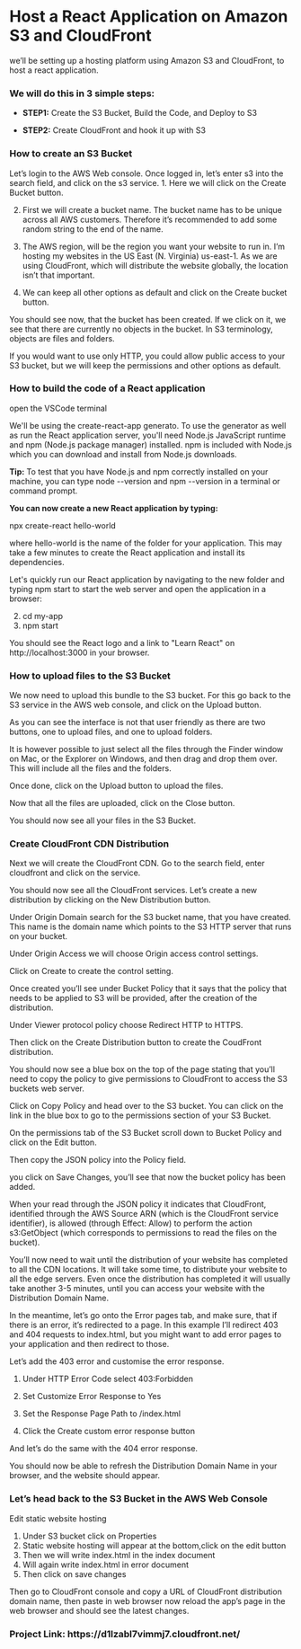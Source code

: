 <h1 ali
    gn="center"> Host a React Application on Amazon S3 and CloudFront</h1>
we’ll be setting up a hosting platform using Amazon S3 and CloudFront, to host a react application.

<h3 align="left">We will do this in 3 simple steps:</h3>

-  **STEP1:** Create the S3 Bucket, Build the Code, and Deploy to S3

-  **STEP2:** Create CloudFront and hook it up with S3

<h3 align="left">How to create an S3 Bucket</h3>
<p align="left">
Let’s login to the AWS Web console. Once logged in, let’s enter s3 into the search field, and click on the s3 service.
1. Here we will click on the Create Bucket button.

2. First we will create a bucket name. The bucket name has to be unique across all AWS customers. Therefore it’s recommended to add some random string to the end of the name.

3. The AWS region, will be the region you want your website to run in. I’m hosting my websites in the US East (N. Virginia) us-east-1. As we are using CloudFront, which will distribute the website globally, the location isn’t that important.

4. We can keep all other options as default and click on the Create bucket button.

You should see now, that the bucket has been created. If we click on it, we see that there are currently no objects in the bucket. In S3 terminology, objects are files and folders.

If you would want to use only HTTP, you could allow public access to your S3 bucket, but we will keep the permissions and other options as default.</p>

<h3 align="left">How to build the code of a React application</h3>
open the VSCode terminal

We'll be using the create-react-app generato. To use the generator as well as run the React application server, you'll need Node.js JavaScript runtime and npm (Node.js package manager) installed. npm is included with Node.js which you can download and install from Node.js downloads.

**Tip:** To test that you have Node.js and npm correctly installed on your machine, you can type node --version and npm --version in a terminal or command prompt.

**You can now create a new React application by typing:**

npx create-react hello-world 

where hello-world is the name of the folder for your application. This may take a few minutes to create the React application and install its dependencies.

Let's quickly run our React application by navigating to the new folder and typing npm start to start the web server and open the application in a browser:

2. cd my-app
3. npm start

You should see the React logo and a link to "Learn React" on http://localhost:3000 in your browser.

<h3 align="left">How to upload files to the S3 Bucket</h3>
<p align="left">
  We now need to upload this bundle to the S3 bucket. For this go back to the S3 service in the AWS web console, and click on the Upload button.
  
  As you can see the interface is not that user friendly as there are two buttons, one to upload files, and one to upload folders.
  
  It is however possible to just select all the files through the Finder window on Mac, or the Explorer on Windows, and then drag and drop them over. This will include all the files and the folders.
  
  Once done, click on the Upload button to upload the files. 
  
  Now that all the files are uploaded, click on the Close button.
  
  You should now see all your files in the S3 Bucket.
  </p>
  
  <h3 align="left">Create CloudFront CDN Distribution</h3>
  <p align="left">
  Next we will create the CloudFront CDN. Go to the search field, enter cloudfront and click on the service.
  
  You should now see all the CloudFront services. Let’s create a new distribution by clicking on the New Distribution button.
  
  Under Origin Domain search for the S3 bucket name, that you have created. This name is the domain name which points to the S3 HTTP server that runs on your bucket.
  
  Under Origin Access we will choose Origin access control settings.
  
  Click on Create to create the control setting.
  
  Once created you’ll see under Bucket Policy that it says that the policy that needs to be applied to S3 will be provided, after the creation of the distribution.
  
  Under Viewer protocol policy choose Redirect HTTP to HTTPS.
  
  Then click on the Create Distribution button to create the CoudFront distribution.
  
  You should now see a blue box on the top of the page stating that you’ll need to copy the policy to give permissions to CloudFront to access the S3 buckets web server.
  
Click on Copy Policy and head over to the S3 bucket. You can click on the link in the blue box to go to the permissions section of your S3 Bucket.
  
 On the permissions tab of the S3 Bucket scroll down to Bucket Policy and click on the Edit button.
  
Then copy the JSON policy into the Policy field.
  
you click on Save Changes, you’ll see that now the bucket policy has been added.  
  
When your read through the JSON policy it indicates that CloudFront, identified through the AWS Source ARN (which is the CloudFront service identifier), is allowed (through Effect: Allow) to perform the action s3:GetObject (which corresponds to permissions to read the files on the bucket).
  
You’ll now need to wait until the distribution of your website has completed to all the CDN locations. It will take some time, to distribute your website to all the edge servers. Even once the distribution has completed it will usually take another 3-5 minutes, until you can access 
your website with the Distribution Domain Name.
  
In the meantime, let’s go onto the Error pages tab, and make sure, that if there is an error, it’s redirected to a page. In this example I’ll redirect 403 and 404 requests to index.html, but you might want to add error pages to your application and then redirect to those.
  
Let’s add the 403 error and customise the error response.
 
1. Under HTTP Error Code select 403:Forbidden
  
2. Set Customize Error Response to Yes
  
3. Set the Response Page Path to /index.html
  
4. Click the Create custom error response button
  
And let’s do the same with the 404 error response.
  
You should now be able to refresh the Distribution Domain Name in your browser, and the website should appear.
  
<h3>Let’s head back to the S3 Bucket in the AWS Web Console</h3>

Edit static website hosting
1. Under S3 bucket click on Properties
2. Static website hosting will appear at the bottom,click on the edit button
3. Then we will write index.html in the index document
4. Will again write index.html in error document
5. Then click on save changes
  
Then go to CloudFront console and copy a URL of CloudFront distribution domain name,
then paste in web browser now reload the app’s page in the web browser and should see the latest changes.
  
  
  
<h3>Project Link:  https://d1lzabl7vimmj7.cloudfront.net/  </h3>
  
  
  
  
  
  
  

